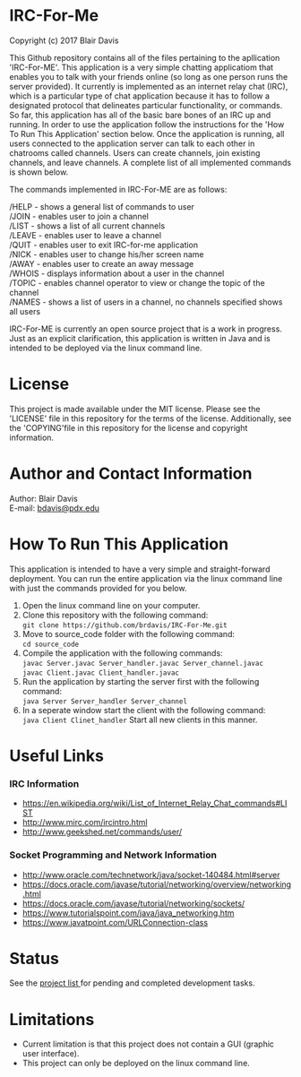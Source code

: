 # IRC-For-Me
Copyright (c) 2017 Blair Davis

This Github repository contains all of the files pertaining to the apllication 'IRC-For-ME'. This application is a very simple chatting applicatiom that enables you to talk with your friends online (so long as one person runs the server provided). It currently is implemented as an internet relay chat (IRC), which is a particular type of chat application because it has to follow a designated protocol that delineates particular functionality, or commands. So far, this application has all of the basic bare bones of an IRC up and running. In order to use the application follow the instructions for the 'How To Run This Application' section below. Once the application is running, all users connected to the application server can talk to each other in chatrooms called channels. Users can create channels, join existing channels, and leave channels. A complete list of all implemented commands is shown below.  

The commands implemented in IRC-For-ME are as follows:  

/HELP - shows a general list of commands to user  
/JOIN - enables user to join a channel   
/LIST - shows a list of all current channels   
/LEAVE - enables user to leave a channel   
/QUIT - enables user to exit IRC-for-me application   
/NICK - enables user to change his/her screen name   
/AWAY - enables user to create an away message   
/WHOIS - displays information about a user in the channel  
/TOPIC - enables channel operator to view or change the topic of the channel   
/NAMES - shows a list of users in a channel, no channels specified shows all users   


IRC-For-ME is currently an open source project that is a work in progress. Just as an explicit clarification, this application is written in Java and is intended to be deployed via the linux command line.

# License
This project is made available under the MIT license. Please see the 'LICENSE' file in this repository for the terms of the license. Additionally, see the 'COPYING'file in this repository for the license and copyright information. 

# Author and Contact Information
Author: Blair Davis  
E-mail: bdavis@pdx.edu

# How To Run This Application

This application is intended to have a very simple and straight-forward deployment. You can run the entire application via the linux command line with just the commands provided for you below.  

1. Open the linux command line on your computer.  
1. Clone this repository with the following command:    
`git clone https://github.com/brdavis/IRC-For-Me.git ` 
1. Move to source_code folder with the following command:  
`cd source_code`
1. Compile the application with the following commands:    
`javac Server.javac Server_handler.javac Server_channel.javac`    
`javac Client.javac Client_handler.javac`    
1. Run the application by starting the server first with the following command:    
`java Server Server_handler Server_channel`  
1. In a seperate window start the client with the following command:    
`java Client Clinet_handler`
 Start all new clients in this manner.

# Useful Links
### IRC Information
* https://en.wikipedia.org/wiki/List_of_Internet_Relay_Chat_commands#LIST
* http://www.mirc.com/ircintro.html
* http://www.geekshed.net/commands/user/

### Socket Programming and Network Information
* http://www.oracle.com/technetwork/java/socket-140484.html#server
* https://docs.oracle.com/javase/tutorial/networking/overview/networking.html
* https://docs.oracle.com/javase/tutorial/networking/sockets/
* https://www.tutorialspoint.com/java/java_networking.htm
* https://www.javatpoint.com/URLConnection-class

# Status
See the <a href = https://github.com/brdavis/IRC-For-Me/projects/1> project list </a> for pending and completed development tasks.  

# Limitations
 * Current limitation is that this project does not contain a GUI (graphic user interface).
 * This project can only be deployed on the linux command line. 
